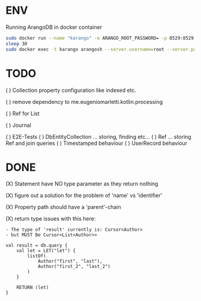 # ENV

Running ArangoDB in docker container

```bash
sudo docker run --name "karango" -e ARANGO_ROOT_PASSWORD= -p 8529:8529 -d arangodb 
sleep 30
sudo docker exec -t karango arangosh --server.username=root --server.password= --javascript.execute-string="db._createDatabase('kotlindev')"

```


# TODO

( ) Collection property configuration like indexed etc.

( ) remove dependency to me.eugeniomarletti.kotlin.processing

( ) Ref for List<T>

( ) Journal

( ) E2E-Tests
  ( ) DbEntityCollection ... storing, finding etc...
  ( ) Ref ... storing Ref and join queries
  ( ) Timestamped behaviour
  ( ) UserRecord behaviour


# DONE

(X) Statement have NO type parameter as they return nothing

(X) figure out a solution for the problem of 'name' vs 'identifier'

(X) Property path should have a 'parent'-chain

(X) return type issues with this here:   
    
    - The type of 'result' currently is: Cursor<Author>  
    - but MUST Be Cursor<List<Author>>  

    val result = db.query {
        val let = LET("let") {
            listOf(
                Author("first", "last"),
                Author("first_2", "last_2")
            )
        }

        RETURN (let)
    }

